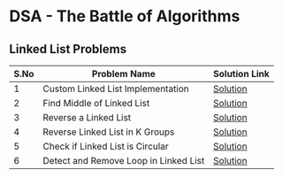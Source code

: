 # DSA - The Battle of Algorithms 

## Linked List Problems

| S.No | Problem Name                        | Solution Link                          |
|------|-------------------------------------|----------------------------------------|
| 1    | Custom Linked List Implementation   | [Solution](linkedlist/mylink.py)      |
| 2    | Find Middle of Linked List          | [Solution](linkedlist/middle_of_list.py) |
| 3    | Reverse a Linked List               | [Solution](linkedlist/reverse_linkedlist.py) |
| 4    | Reverse Linked List in K Groups     | [Solution](linkedlist/reverse_k_groups.py) |
| 5    | Check if Linked List is Circular    | [Solution](linkedlist/check_circular.py) |
| 6    | Detect and Remove Loop in Linked List| [Solution](linkedlist/detect_loop.py) |


